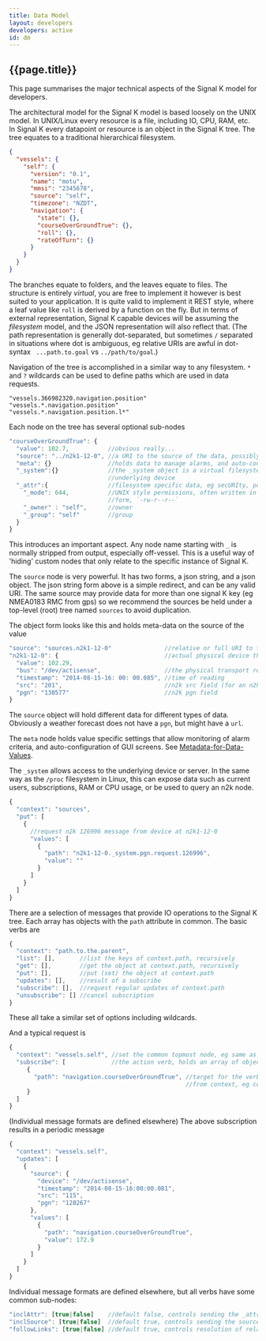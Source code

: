```yaml
---
title: Data Model
layout: developers
developers: active
id: dm
---
```


## {{page.title}}

This page summarises the major technical aspects of the Signal K model for developers.

The architectural model for the Signal K model is based loosely on the UNIX model. In UNIX/Linux every resource is a
file, including IO, CPU, RAM, etc. In Signal K every datapoint or resource is an object in the Signal K tree. The tree
equates to a traditional hierarchical filesystem.

```json
{
  "vessels": {
    "self": {
      "version": "0.1",
      "name": "motu",
      "mmsi": "2345678",
      "source": "self",
      "timezone": "NZDT",
      "navigation": {
        "state": {},
        "courseOverGroundTrue": {},
        "roll": {},
        "rateOfTurn": {}
      }
    }
  }
}
```

The branches equate to folders, and the leaves equate to files. The structure is entirely _virtual_, you are free to
implement it however is best suited to your application. It is quite valid to implement it REST style, where a leaf
value like `roll` is derived by a function on the fly. But in terms of external representation, Signal K capable devices
will be assuming the _filesystem_ model, and the JSON representation will also reflect that. (The path representation is
generally dot-separated, but sometimes `/` separated in situations where dot is ambiguous, eg relative URIs are awful in
dot-syntax ` ...path.to.goal` vs `../path/to/goal`.)

Navigation of the tree is accomplished in a similar way to any filesystem. `*` and `?` wildcards can be used to define
paths which are used in data requests.

```
"vessels.366982320.navigation.position"
"vessels.*.navigation.position"
"vessels.*.navigation.position.l*"
```

Each node on the tree has several optional sub-nodes

```javascript
"courseOverGroundTrue": {
  "value": 102.7,           //obvious really...
  "source": "../n2k1-12-0", //a URI to the source of the data, possibly even http://..
  "meta": {}                //holds data to manage alarms, and auto-config of gui screens
  "_system":{}              //the _system object is a virtual filesystem which exposes the
                            //underlying device
  "_attr":{                 //filesystem specific data, eg secURIty, possibly more later
    "_mode": 644,           //UNIX style permissions, often written in `owner:group:other`
                            //form, `-rw-r--r--`
    "_owner" : "self",      //owner
    "_group": "self"        //group
  }
}
```

This introduces an important aspect. Any node name starting with `_` is normally stripped from output, especially
off-vessel. This is a useful way of 'hiding' custom nodes that only relate to the specific instance of Signal K.

The `source` node is very powerful. It has two forms, a json string, and a json object. The json string form above is a
simple redirect, and can be any valid URI. The same source may provide data for more than one signal K key (eg NMEA0183
RMC from gps) so we recommend the sources be held under a top-level (root) tree named `sources` to avoid duplication.

The object form looks like this and holds meta-data on the source of the value

```javascript
"source": "sources.n2k1-12-0"               //relative or full URI to the source object
"n2k1-12-0": {                              //actual physical device that sends the readings
  "value": 102.29,
  "bus": "/dev/actisense",                  //the physical transport reference
  "timestamp": "2014-08-15-16: 00: 00.085", //time of reading
  "src": "201",                             //n2k src field (for an n2k reading)
  "pgn": "130577"                           //n2k pgn field
}
```

The `source` object will hold different data for different types of data. Obviously a weather forecast does not have a
`pgn`, but might have a `url`.

The `meta` node holds value specific settings that allow monitoring of alarm criteria, and auto-configuration of GUI
screens. See [Metadata-for-Data-Values](Metadata-for-Data-Values).

The `_system` allows access to the underlying device or server. In the same way as the `/proc` filesystem in Linux, this
can expose data such as current users, subscriptions, RAM or CPU usage, or be used to query an n2k node.

```javascript
{
  "context": "sources",
  "put": [
    {
      //request n2k 126996 message from device at n2k1-12-0
      "values": [
        {
          "path": "n2k1-12-0._system.pgn.request.126996",
          "value": ""
        }
      ]
    }
  ]
}
```

There are a selection of messages that provide IO operations to the Signal K tree. Each array has objects with the
`path` attribute in common. The basic verbs are

```javascript
{
  "context": "path.to.the.parent",
  "list": [],       //list the keys of context.path, recursively
  "get": [],        //get the object at context.path, recursively
  "put": [],        //put (set) the object at context.path
  "updates": [],    //result of a subscribe
  "subscribe": [],  //request regular updates of context.path
  "unsubscribe": [] //cancel subscription
}
```

These all take a similar set of options including wildcards.

And a typical request is

```javascript
{
  "context": "vessels.self", //set the common topmost node, eg same as 'cd' to the directory
  "subscribe": [             //the action verb, holds an array of objects 
     {
       "path": "navigation.courseOverGroundTrue", //target for the verb to act on, path is relative
                                                  //from context, eg context.path
     }
  ]
}
```

(Individual message formats are defined elsewhere) The above subscription results in a periodic message

```javascript
{
  "context": "vessels.self",
  "updates": [
    {
      "source": {
        "device": "/dev/actisense",
        "timestamp": "2014-08-15-16:00:00.081",
        "src": "115",
        "pgn": "128267"
      },
      "values": [
        {
          "path": "navigation.courseOverGroundTrue",
          "value": 172.9
        }
      ]
    }
  ]
}
```

Individual message formats are defined elsewhere, but all verbs have some common sub-nodes:

```javascript
"inclAttr": [true|false]    //default false, controls sending the _attr node
"inclSource": [true|false]  //default true, controls sending the source node
"followLinks": [true|false] //default true, controls resolution of relative source links.
```
